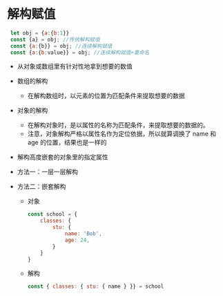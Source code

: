 # 解构赋值

```js
 let obj = {a:{b:1}}
 const {a} = obj; //传统解构赋值
 const {a:{b}} = obj; //连续解构赋值
 const {a:{b:value}} = obj; //连续解构赋值+重命名
```

- 从对象或数组里有针对性地拿到想要的数值

- 数组的解构
    - 在解构数组时，以元素的位置为匹配条件来提取想要的数据

- 对象的解构
    - 在解构对象时，是以属性的名称为匹配条件，来提取想要的数据的。
    - 注意，对象解构严格以属性名作为定位依据，所以就算调换了 name 和 age 的位置，结果也是一样的

- 解构高度嵌套的对象里的指定属性

- 方法一：一层一层解构
- 方法二：嵌套解构
    - 对象

        ```js
        const school = {
            classes: {
                stu: {
                    name: 'Bob',
                    age: 24,
                }
            }
        }
        ```

    - 解构

        ```js
        const { classes: { stu: { name } }} = school
        ```

